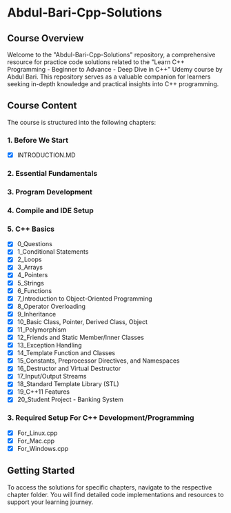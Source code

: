 # Abdul-Bari-Cpp-Solutions

## Course Overview

Welcome to the "Abdul-Bari-Cpp-Solutions" repository, a comprehensive resource for practice code solutions related to the "Learn C++ Programming - Beginner to Advance - Deep Dive in C++" Udemy course by Abdul Bari. This repository serves as a valuable companion for learners seeking in-depth knowledge and practical insights into C++ programming.

## Course Content

The course is structured into the following chapters:

### 1. Before We Start
- [X] INTRODUCTION.MD

### 2. Essential Fundamentals

### 3. Program Development

### 4. Compile and IDE Setup

### 5. C++ Basics
- [X] 0_Questions
- [X] 1_Conditional Statements
- [X] 2_Loops
- [X] 3_Arrays
- [X] 4_Pointers
- [X] 5_Strings
- [X] 6_Functions
- [X] 7_Introduction to Object-Oriented Programming
- [X] 8_Operator Overloading
- [X] 9_Inheritance
- [X] 10_Basic Class, Pointer, Derived Class, Object
- [X] 11_Polymorphism
- [X] 12_Friends and Static Member/Inner Classes
- [X] 13_Exception Handling
- [X] 14_Template Function and Classes
- [X] 15_Constants, Preprocessor Directives, and Namespaces
- [X] 16_Destructor and Virtual Destructor
- [X] 17_Input/Output Streams
- [X] 18_Standard Template Library (STL)
- [X] 19_C++11 Features
- [X] 20_Student Project - Banking System

### 3. Required Setup For C++ Development/Programming
- [X] For_Linux.cpp
- [X] For_Mac.cpp
- [X] For_Windows.cpp

## Getting Started

To access the solutions for specific chapters, navigate to the respective chapter folder. You will find detailed code implementations and resources to support your learning journey.

